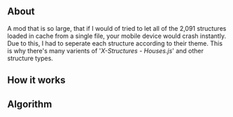 <title>X-Structures</title>

<h2>About</h2>

A mod that is so large, that if I would of tried to let all of the 2,091 structures loaded in cache from a single file, your mobile device would crash instantly. Due to this, I had to seperate each structure according to their theme. This is why there's many varients of '<i>X-Structures - Houses.js</i>' and other structure types.

<h2>How it works</h2>



<h2>Algorithm</h2>

